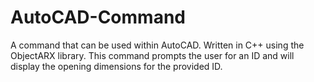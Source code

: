 # AutoCAD-Command
A command that can be used within AutoCAD. Written in C++ using the ObjectARX library. This command prompts the user for an ID and will display the opening dimensions for the provided ID.
